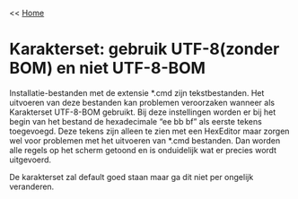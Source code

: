 << [Home](https://codewithedwin.github.io/EdwinsDocumentation/)

# Karakterset: gebruik UTF-8(zonder BOM) en niet UTF-8-BOM 
Installatie-bestanden met de extensie *.cmd zijn tekstbestanden. 
Het uitvoeren van deze bestanden kan problemen veroorzaken wanneer als Karakterset UTF-8-BOM gebruikt.
Bij deze instellingen worden er bij het begin van het bestand de hexadecimale “ee bb bf” als eerste tekens toegevoegd. 
Deze tekens zijn alleen te zien met een HexEditor maar zorgen wel voor problemen met het uitvoeren van *.cmd bestanden. 
Dan worden alle regels op het scherm getoond en is onduidelijk wat er precies wordt uitgevoerd.  

De karakterset zal default goed staan maar ga dit niet per ongelijk veranderen. 

 